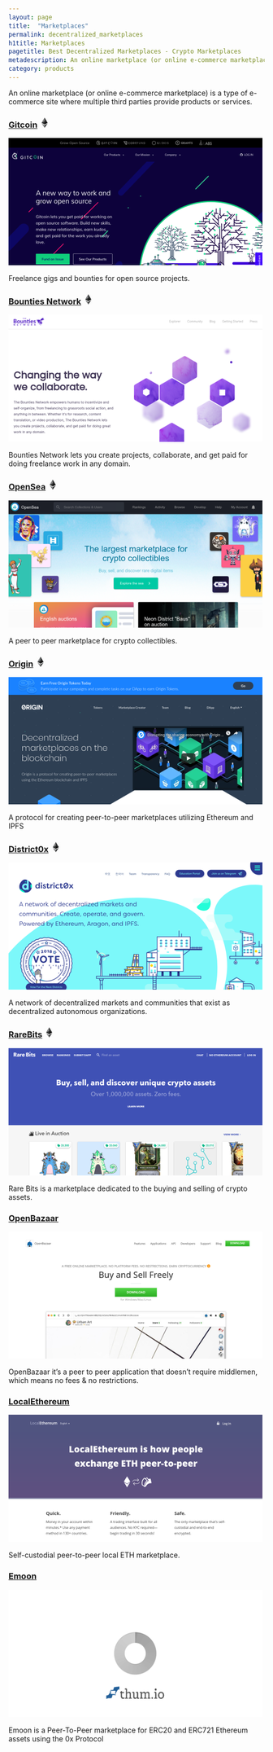 ```yaml
---
layout: page
title:  "Marketplaces"
permalink: decentralized_marketplaces
h1title: Marketplaces
pagetitle: Best Decentralized Marketplaces - Crypto Marketplaces
metadescription: An online marketplace (or online e-commerce marketplace) is a type of e-commerce site where multiple third parties provide products or services.
category: products
---
```


An online marketplace (or online e-commerce marketplace) is a type of e-commerce site where multiple third parties provide products or services.

### [Gitcoin](https://gitcoin.co/) ![](/images/ether.png)

![](/images/output_md/httpsgitcoinco.png)

Freelance gigs and bounties for open source projects.

### [Bounties Network](https://bounties.network/) ![](/images/ether.png)

![](/images/output_md/httpsbountiesnetwork.png)

Bounties Network lets you create projects, collaborate, and get paid for doing freelance work in any domain.

### [OpenSea](https://opensea.io/) ![](/images/ether.png)

![](/images/output_md/httpsopenseaio.png)

A peer to peer marketplace for crypto collectibles.

### [Origin](https://www.originprotocol.com/en) ![](/images/ether.png)

![](/images/output_md/httpswwworiginprotocolcomen.png)

A protocol for creating peer-to-peer marketplaces utilizing Ethereum and IPFS

### [District0x](https://district0x.io/) ![](/images/ether.png)

![](/images/output_md/httpsdistrict0xio.png)

A network of decentralized markets and communities that exist as decentralized autonomous organizations.

### [RareBits](https://rarebits.io/) ![](/images/ether.png)

![](/images/output_md/httpsrarebitsio.png)

Rare Bits is a marketplace dedicated to the buying and selling of crypto assets.

### [OpenBazaar](https://openbazaar.org/)

![](/images/output_md/httpsopenbazaarorg.png)

 OpenBazaar it’s a peer to peer application that doesn’t require middlemen, which means no fees & no restrictions.

### [LocalEthereum](https://localethereum.com/)

![](/images/output_md/httpslocalethereumcom.png)

Self-custodial peer-to-peer local ETH marketplace.

### [Emoon](https://www.emoon.io/)

![](/images/output_md/httpswwwemoonio.png)

Emoon is a Peer-To-Peer marketplace for ERC20 and ERC721 Ethereum assets using the 0x Protocol
